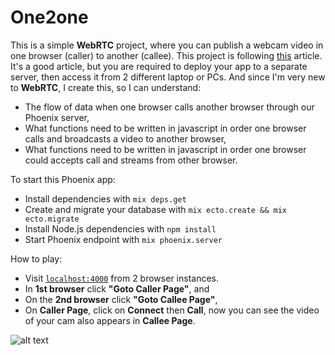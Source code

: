 # One2one

This is a simple **WebRTC** project, where you can publish a webcam video in one browser (caller) to another (callee).
This project is following [this](https://hashrocket.com/blog/posts/implementing-video-chat-in-a-phoenix-application-with-webrtc) article. It's a good article, but you are required to deploy your app to a separate server, then access it from 2 different laptop or PCs. And since I'm very new to **WebRTC**, I create this, so I can understand:

  * The flow of data when one browser calls another browser through our Phoenix server,
  * What functions need to be written in javascript in order one browser calls and broadcasts a video to another browser,
  * What functions need to be written in javascript in order one browser could accepts call and streams from other browser.

To start this Phoenix app:

  * Install dependencies with `mix deps.get`
  * Create and migrate your database with `mix ecto.create && mix ecto.migrate`
  * Install Node.js dependencies with `npm install`
  * Start Phoenix endpoint with `mix phoenix.server`

How to play:

  * Visit [`localhost:4000`](http://localhost:4000) from 2 browser instances. 
  * In **1st browser** click **"Goto Caller Page"**, and 
  * On the **2nd browser** click **"Goto Callee Page"**,
  * On **Caller Page**, click on **Connect** then **Call**, now you can see the video of your cam also appears in **Callee Page**.

![alt text](https://github.com/bromoapp/one2one/tree/master/web/static/assets/images/Capture.png)